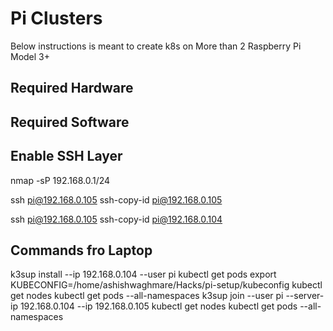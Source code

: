 # Pi Clusters

Below instructions is meant to create k8s on More than 2 Raspberry Pi Model 3+

## Required Hardware

## Required Software

## Enable SSH Layer


nmap -sP 192.168.0.1/24

ssh pi@192.168.0.105
ssh-copy-id pi@192.168.0.105

ssh pi@192.168.0.105
ssh-copy-id pi@192.168.0.104


## Commands fro Laptop 

k3sup install --ip 192.168.0.104 --user pi
kubectl get pods
export KUBECONFIG=/home/ashishwaghmare/Hacks/pi-setup/kubeconfig 
kubectl get nodes
kubectl get pods --all-namespaces
k3sup join --user pi --server-ip 192.168.0.104 --ip 192.168.0.105
kubectl get nodes
kubectl get pods --all-namespaces

